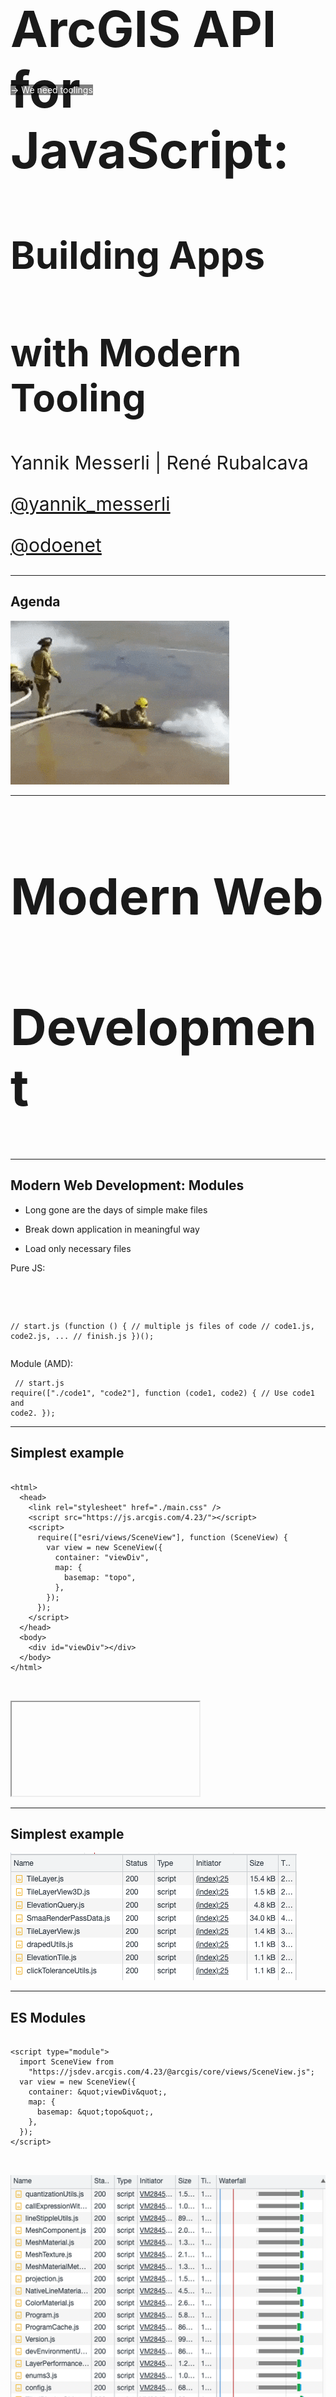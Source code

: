 <!-- .slide: data-background="../img/2022/dev-summit/bg-1.png" data-background-size="cover -->
<h1 style="text-align: left; font-size: 80px;">ArcGIS API for JavaScript:</h1>
<h2 style="text-align: left; font-size: 60px;">Building Apps</h2>
<h2 style="text-align: left; font-size: 60px;">with Modern Tooling</h2>
<p style="text-align: left; font-size: 30px;">Yannik Messerli | René Rubalcava</p>
<p style="text-align: left; font-size: 30px;"><a href="https://twitter.com/yannik_messerli">@yannik_messerli</a></p>
<p style="text-align: left; font-size: 30px;"><a href="https://twitter.com/odoenet">@odoenet</a></p>

---

<!-- .slide: data-auto-animate data-background="../img/2022/dev-summit/bg-3.png" -->

## Agenda

<img src="./images/firehose.gif" alt="Agenda">

---

<!-- .slide: data-auto-animate data-background="../img/2022/dev-summit/bg-5.png" -->

<h2 style="text-align: left; font-size: 80px;">Modern Web</h2>
<h2 style="text-align: left; font-size: 80px;">Development</h2>

---

<!-- .slide: data-auto-animate data-background="../img/2022/dev-summit/bg-2.png" -->

## Modern Web Development: Modules

<div class="two-columns">
  <div class="left-column">

- Long gone are the days of simple make files
- Break down application in meaningful way
- Load only necessary files

  </div>
  <div class="right-column">
  Pure JS:
  <div data-fragment-id="add-widget" class="code-snippet">
      <pre>
        <code class="lang-js" data-trim data-line-numbers>
// start.js
(function () {
  // multiple js files of code
  // code1.js, code2.js, ...
  // finish.js
})();
        </code>
      </pre>
    </div>
    Module (AMD):
    <div data-fragment-id="add-widget" class="code-snippet">
      <pre>
        <code class="lang-js" data-trim data-line-numbers>
// start.js
require(["./code1", "code2"], function (code1, code2) {
  // Use code1 and code2.
});
        </code>
      </pre>
    </div>
  </div>
</div>

---

<!-- .slide: data-auto-animate data-background="../img/2022/dev-summit/bg-2.png" -->

## Simplest example

<div class="two-columns">
  <div class="left-column">
    <div data-fragment-id="add-widget" class="code-snippet">
      <pre>
        <code class="lang-html" data-trim data-line-numbers>
&lt;html&gt;
  &lt;head&gt;
    &lt;link rel=&quot;stylesheet&quot; href=&quot;./main.css&quot; /&gt;
    &lt;script src=&quot;https://js.arcgis.com/4.23/&quot;&gt;&lt;/script&gt;
    &lt;script&gt;
      require([&quot;esri/views/SceneView&quot;], function (SceneView) {
        var view = new SceneView({
          container: &quot;viewDiv&quot;,
          map: {
            basemap: &quot;topo&quot;,
          },
        });
      });
    &lt;/script&gt;
  &lt;/head&gt;
  &lt;body&gt;
    &lt;div id=&quot;viewDiv&quot;&gt;&lt;/div&gt;
  &lt;/body&gt;
&lt;/html&gt;
        </code>
      </pre>
    </div>
  </div>
  <div class="right-column">
    <div class="iframe-wrapper">
      <iframe data-src="./samples/simplest-example.html"></iframe>
    </div>
  </div>
</div>

---

<!-- .slide: data-auto-animate data-background="../img/2022/dev-summit/bg-2.png" -->

## Simplest example

<img src="./images/network-panel-2.png" />

---

<!-- .slide: data-auto-animate data-background="../img/2022/dev-summit/bg-2.png" -->

## ES Modules

<div class="two-columns">
  <div class="left-column">
    <div data-fragment-id="add-widget" class="code-snippet">
      <pre>
        <code class="lang-html" data-trim data-line-numbers>
&lt;script type=&quot;module&quot;&gt;
  import SceneView from 
    &quot;https://jsdev.arcgis.com/4.23/@arcgis/core/views/SceneView.js&quot;;
  var view = new SceneView({
    container: &amp;quot;viewDiv&amp;quot;,
    map: {
      basemap: &amp;quot;topo&amp;quot;,
    },
  });
&lt;/script&gt;
        </code>
      </pre>
    <div class="fragment">
      <img src="./images/network-panel.png" />
    </div>
    <div class="fragment" style="background: rgba(0,0,0,0.5); color: white;    position: absolute;top: 0;margin-top: 300px;">
      -> We need toolings
    </div>
  </div>

  </div>
  <div class="right-column">
    <div class="iframe-wrapper">
      <iframe data-src="./samples/es-modules.html"></iframe>
    </div>
  </div>
</div>

---

<!-- .slide: data-auto-animate data-background="../img/2022/dev-summit/bg-2.png" -->

## Tooling

- Flexibility
- Plenty of options
  - webpack
  - rollup
  - Parcel
  - Vite
  - esbuild

<img src="./images/build-tool-logos.png" height="50%" width="50%" alt="Build Tools">

---

<!-- .slide: data-auto-animate data-background="../img/2022/dev-summit/bg-2.png" -->

## Languages

- JavaScript
- Web Assembly
- TypeScript
- Elm
- Reason

---

<!-- .slide: data-auto-animate data-background="../img/2022/dev-summit/bg-2.png" -->

## Styling

- CSS
- Sass
- CSS Modules
- Flexbox
- CSS Grid
- Houdini

---

<!-- .slide: data-auto-animate data-background="../img/2022/dev-summit/bg-2.png" -->

## Frameworks

- React
- Vue
- Angular
- Svelte
- Ember
- Solid
- ... and more, and more

---

<!-- .slide: data-auto-animate data-background="../img/2022/dev-summit/bg-2.png" -->

## More

- Unit Testing
- Web Components
- Monorepos
- Server-Side Rendering
- Progressive Web Apps

---

<!-- .slide: data-auto-animate data-background="../img/2022/dev-summit/bg-2.png" -->

## Why

- Don't get overwhelmed
- Focus on what works for you
- Ignore the noise
- _Your users don't care_

---

<!-- .slide: data-auto-animate data-background="../img/2022/dev-summit/bg-2.png" -->

## Build an app

- Bring it all together to build an app
- Vite - uses esbuild and rollup under the hood
- TypeScript, Vue, Pinia, vue-router
- Calcite Components
- Jest

---

<!-- .slide: data-auto-animate data-background="../img/2022/dev-summit/bg-4.png" -->

<h2 style="text-align: left; font-size: 60px;">Nearby App Demo</h2>
<p style="text-align: left; font-size: 30px;"><a href="https://github.com/odoe/nearby-app">github.com/odoe/nearby-app</a></p>

---

<!-- .slide: data-auto-animate data-background="../img/2022/dev-summit/bg-2.png" -->

## Design

<img src="./images/atomic-design-app-dev.png" height="80%" width="80%" alt="Atomic Design">

---

<!-- .slide: data-auto-animate data-background="../img/2022/dev-summit/bg-2.png" -->

## Vite Config

```ts
// vite.config.ts
import { defineConfig } from "vite";
import vue from "@vitejs/plugin-vue";
export default defineConfig({
  plugins: [
    vue({
      template: {
        compilerOptions: {
          isCustomElement: (tag) => tag.includes("calcite-"),
        },
      },
    }),
  ],
});
```

---

<!-- .slide: data-auto-animate data-background="../img/2022/dev-summit/bg-2.png" -->

## Routing

- vue-router
  - Lazy load assets

---

<!-- .slide: data-auto-animate data-background="../img/2022/dev-summit/bg-2.png" -->

## Progressive Web App

- Not entirely focused on performance
- Native App experience
- Easy with plugins
  - vite has [vite-plugin-pwa](https://vite-plugin-pwa.netlify.app/)
  - [Google Workbox](https://developers.google.com/web/tools/workbox/) for workers

---

<!-- .slide: data-auto-animate data-background="../img/2022/dev-summit/bg-2.png" -->

## Authentication and API Keys

- OAuth
  - Useful if using _private_ content
- API Key
  - Using platform basemaps and/or location services
- Cannot use both together

---

<!-- .slide: data-auto-animate data-background="../img/2022/dev-summit/bg-2.png" -->

## Authentication and API Keys

- Use Environment Variables

```js
// supported in most build tools
config.apiKey = process.env.API_KEY;

// vite uses import.meta
config.apiKey = import.meta.env.VITE_API_KEY;
```

- Please do not commit your keys to git

---

<!-- .slide: data-auto-animate data-background="../img/2022/dev-summit/bg-2.png" -->

## Demo

<img src="./images/nearby-app-home.png" height="25%" width="25%" alt="Nearby App Home">
<img src="./images/nearby-app-map.png" height="25%" width="25%" alt="Nearby App Map">

---

<!-- .slide: data-auto-animate data-background="../img/2022/dev-summit/bg-2.png" -->

### **Where can I get more info?**

- SDK Documentation
- Esri-related training and webinars
- ArcGIS Blogs
- GeoNet, StackExchange, etc.

---

<!-- .slide: data-auto-animate data-background="../img/2022/dev-summit/bg-3.png" -->

<img style="float:center;" src="images/survey.png" alt="survey">

---
